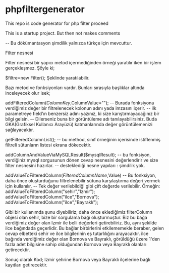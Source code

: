 # phpfiltergenerator
This repo is code generator for php filter proceed 


This is a startup project. But then not makes comments

-- Bu dökümantasyon şimdilik yalnızca türkçe için mevcuttur.

Filter nesnesi


Filter nesnesi bir yapıcı metod içermediğinden örneği yaratılır iken bir işlem gerçekleşmez.
Şöyle ki;

$filtre=new Filter(); Şeklinde yaratılabilir.

Bazı metod ve fonksiyonları vardır. Bunları sırasıyla başlıklar altında inceleyecek olur isek;

addFilteredColumn($ColumnKey,$ColumnValue="");
-- Burada fonksiyona verdiğimiz değer bir filtrelenecek kolonun adını yada imzasını içerir.
-- ilk parametreye field'ın benzersiz adını yazınız, ki size karıştırmayacağınız bir bilgi gelsin.
-- Dilerseniz buna bir görüntüleme adı tanılayabilirsiniz. Buda GKA(Grafiksel Kullanıcı Arayüzü) katmanlarında değer görüntülemenizi sağlayacaktır.

getFilteredColumnList();
-- bu method, sınıf örneğinin içerisinde istiflenmiş filtreli sütunların listesi ekrana dökecektir.


addColumnAndValueViaMySQLResult($mysqlResult);
-- bu fonksiyon, verdiğiniz mysql sorgusunun dönen cevap nesnesini değerlendirir ve size filter nesnesini hazırlar.
-- desteklediği nesne yapıları : şimdilik yok.

addValueToFilteredColumn($FilteredColumnName,$Value)
-- Bu fonksiyon, daha önce oluşturduğunu filtrelenebilir sütuna karşılaştırma değeri vermek için kullanılır. 
-- Tek değer verilebildiği gibi çift değerde verilebilir.
Örneğin:
 addValueToFilteredColumn("sehir","Izmir");
 addValueToFilteredColumn("ilce","Bornova");
 addValueToFilteredColumn("ilce","Bayraklı");

Gibi bir kullanımda şunu diyebiliriz; daha önce eklediğimiz filterColumn objesi olan sehir, bize bir sorgulama bağı oluşturmuştur.
Biz bu bağa verdiğimiz değer olan Izmir ile belli değerleri getirebiliriz.
Bu, aynı şekilde ilce bağındada geçerlidir. Bu bağlar birbirlerini etkilememekle beraber, gelen cevap elbetteki sehir ve ilce bilgilerinin eş tutarlılığını arayacaktır.
ilce bağında verdiğimiz değer olan Bornova ve Bayraklı, görüldüğü üzere 1'den fazla adet bilgisine sahip olduğundan Bornova veya Bayraklı olanları getirecektir.

Sonuç olarak Kod;
Izmir şehrine Bornova veya Bayraklı ilçelerine bağlı kayıtları getirecektir.










